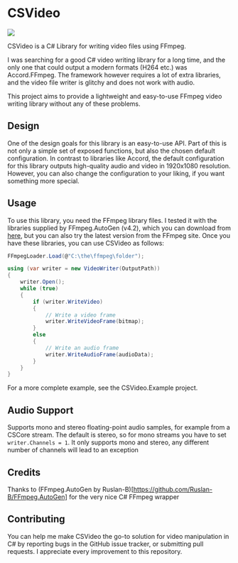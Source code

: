 # CSVideo
[![](https://img.shields.io/nuget/v/CSVideo)](https://www.nuget.org/packages/CSVideo)

CSVideo is a C# Library for writing video files using FFmpeg.

I was searching for a good C# video writing library for a long time, and the only one
that could output a modern formats (H264 etc.) was Accord.FFmpeg. The framework however
requires a lot of extra libraries, and the video file writer is glitchy and does not work with audio.

This project aims to provide a lightweight and easy-to-use FFmpeg video writing library without
any of these problems.

## Design
One of the design goals for this library is an easy-to-use API. Part of this is not only a simple set of
exposed functions, but also the chosen default configuration. In contrast to libraries like Accord, the
default configuration for this library outputs high-quality audio and video in 1920x1080 resolution. However,
you can also change the configuration to your liking, if you want something more special.

## Usage
To use this library, you need the FFmpeg library files. I tested it with the libraries supplied by FFmpeg.AutoGen (v4.2),
which you can download from [here](https://github.com/Ruslan-B/FFmpeg.AutoGen/tree/master/FFmpeg/bin/x64), but you can
also try the latest version from the FFmpeg site. Once you have these libraries, you can use CSVideo as follows:

```csharp
FFmpegLoader.Load(@"C:\the\ffmpeg\folder");

using (var writer = new VideoWriter(OutputPath))
{
	writer.Open();
	while (true)
	{
		if (writer.WriteVideo)
		{
			// Write a video frame
			writer.WriteVideoFrame(bitmap);
		}
		else
		{
			// Write an audio frame
			writer.WriteAudioFrame(audioData);
		}
	}
}
```

For a more complete example, see the CSVideo.Example project.

## Audio Support
Supports mono and stereo floating-point audio samples, for example from a CSCore stream. The default is stereo, so
for mono streams you have to set `writer.Channels = 1`. It only supports mono and stereo, any different number of
channels will lead to an exception

## Credits
Thanks to (FFmpeg.AutoGen by Ruslan-B)[https://github.com/Ruslan-B/FFmpeg.AutoGen] for the very nice C# FFmpeg wrapper

## Contributing
You can help me make CSVideo the go-to solution for video manipulation in C# by reporting bugs
in the GitHub issue tracker, or submitting pull requests. I appreciate every improvement to this repository.